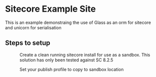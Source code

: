 <h1>Sitecore Example Site</h1>
<p>This is an example demonstraing the use of Glass as an orm for sitecore and unicorn for serialisation</p>
<h2>Steps to setup</h2>
<ul>
<ol>Create a clean running sitecore install for use as a sandbox. This solution has only been tested against SC 8.2.5</ol>
<ol>Set your publish profile to copy to sandbox location</ol>
</ul>